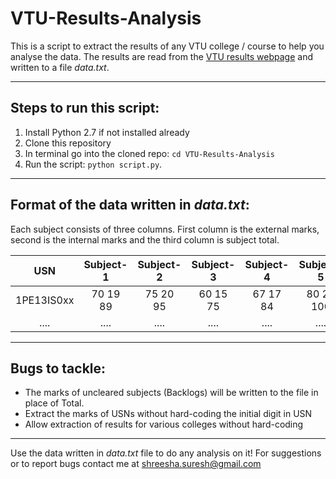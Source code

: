 # VTU-Results-Analysis
This is a script to extract the results of any VTU college / course to help you analyse the data. 
The results are read from the [VTU results webpage](http://www.results.vtu.ac.in/vitavi.php) and written to a file _data.txt_.
___
## Steps to run this script:
1. Install Python 2.7 if not installed already
2. Clone this repository
3. In terminal go into the cloned repo: `cd VTU-Results-Analysis`
4. Run the script: `python script.py`.

___
## Format of the data written in _data.txt_:
Each subject consists of three columns. First column is the external marks, second is the internal marks and the third column is subject total.

|     USN    | Subject-1 | Subject-2 | Subject-3 | Subject-4 | Subject-5 | Subject-6 | Subject-7 | Subject-8 | Total |
|:----------:|:---------:|:---------:|:---------:|:---------:|:---------:|:---------:|:---------:|:---------:|:-----:|
| 1PE13IS0xx |  70 19 89 |  75 20 95 |  60 15 75 |  67 17 84 | 80 20 100 |  70 18 88 |  45 22 67 |  48 25 73 |  671  |
|    ....    |    ....   |    ....   |    ....   |    ....   |    ....   |    ....   |    ....   |    ....   |  .... |

___
## Bugs to tackle:
* The marks of uncleared subjects (Backlogs) will be written to the file in place of Total.
* Extract the marks of USNs without hard-coding the initial digit in USN
* Allow extraction of results for various colleges without hard-coding

___
Use the data written in _data.txt_ file to do any analysis on it! For suggestions or to report bugs contact me at shreesha.suresh@gmail.com
